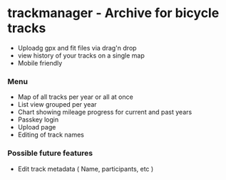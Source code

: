 # trackmanager - Archive for bicycle tracks

- Uploadg gpx and fit files via drag'n drop
- view history of your tracks on a single map
- Mobile friendly

### Menu
* Map of all tracks per year or all at once
* List view grouped per year
* Chart showing mileage progress for current and past years
* Passkey login
* Upload page
* Editing of track names

### Possible future features

* Edit track metadata ( Name, participants, etc )

